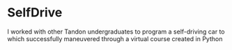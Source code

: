 # SelfDrive
I worked with other Tandon undergraduates to program a self-driving car to which successfully maneuvered through a virtual course created in Python

